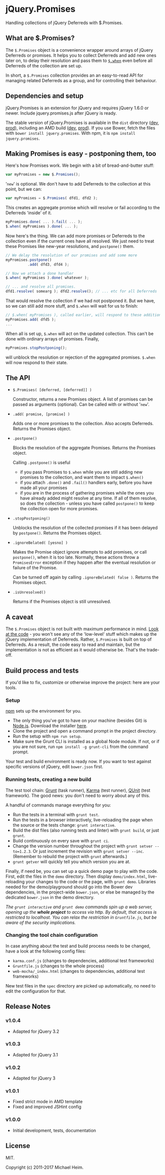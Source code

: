 # jQuery.Promises

Handling collections of jQuery Deferreds with $.Promises.

## What are $.Promises?

The `$.Promises` object is a convenience wrapper around arrays of jQuery Deferreds or promises. It helps you to collect Deferreds and add new ones later on, to delay their resolution and pass them to [`$.when`][jquery-when] even before all Deferreds of the collection are set up.

In short, a `$.Promises` collection provides an an easy-to-read API for managing related Deferreds as a group, and for controlling their behaviour.

## Dependencies and setup

jQuery.Promises is an extension for jQuery and requires jQuery 1.6.0 or newer. Include jquery.promises.js after jQuery is ready.

The stable version of jQuery.Promises is available in the `dist` directory ([dev][dist-dev], [prod][dist-prod]), including an AMD build ([dev][dist-amd-dev], [prod][dist-amd-prod]). If you use Bower, fetch the files with `bower install jquery.promises`. With npm, it is `npm install jquery.promises`.

## Making Promises is easy - postponing them, too

Here's how Promises work. We begin with a bit of bread-and-butter stuff:

```javascript
var myPromises = new $.Promises();
```

'`new`' is optional. We don't have to add Deferreds to the collection at this point, but we can:

```javascript
var myPromises = $.Promises( dfd1, dfd2 );
```

This creates an aggregate promise which will resolve or fail according to the Deferreds 'inside' of it.

```javascript
myPromises.done( ... ).fail( ... );
$.when( myPromises ).done( ... );
```

Now here's the thing. We can add more promises or Deferreds to the collection even if the current ones have all resolved. We just need to treat these Promises like new-year resolutions, and `postpone()` them.

```javascript
// We delay the resolution of our promises and add some more
myPromises.postpone()
          .add( dfd3, dfd4 );

// Now we attach a done handler
$.when( myPromises ).done( whatever );

// ... and resolve all promises.
dfd1.resolve( somearg ); dfd2.resolve(); // ... etc for all Deferreds
```

That would resolve the collection if we had not postponed it. But we have, so we can still add more stuff, and `$.when` will wait for us to finish:

```javascript
// $.when( myPromises ), called earlier, will respond to these additions
myPromises.add( dfd5 );
...
```

When all is set up, `$.when` will act on the updated collection. This can't be done with ordinary arrays of promises. Finally,

```javascript
myPromises.stopPostponing();
```

will unblock the resolution or rejection of the aggregated promises. `$.when` will now respond to their state.

## The API

- `$.Promises( [deferred, [deferred]] )`

  Constructor, returns a new Promises object. A list of promises can be passed as arguments (optional). Can be called with or without '`new`'.

- `.add( promise, [promise] )`

  Adds one or more promises to the collection. Also accepts Deferreds. Returns the Promises object.

- `.postpone()`

  Blocks the resolution of the aggregate Promises. Returns the Promises object.

  Calling `.postpone()` is useful

    + if you pass Promises to `$.when` while you are still adding new promises to the collection, and want them to impact `$.when()`
    + if you attach `.done()` and `.fail()` handlers early, before you have made all your promises
    + if you are in the process of gathering promises while the ones you have already added might resolve at any time. If all of them resolve, so does the collection - unless you have called `postpone()` to keep the collection open for more promises.

- `.stopPostponing()`

  Unblocks the resolution of the collected promises if it has been delayed by `postpone()`. Returns the Promises object.

- `.ignoreBelated( [yesno] )`

  Makes the Promise object ignore attempts to add promises, or call `postpone()`, when it is too late. Normally, these actions throw a `PromisesError` exception if they happen after the eventual resolution or failure of the Promise.

  Can be turned off again by calling `.ignoreBelated( false )`. Returns the Promises object.
- `.isUnresolved()`

  Returns if the Promises object is still unresolved.

## A caveat

The `$.Promises` object is not built with maximum performance in mind. [Look at the code][src] - you won't see any of the 'low-level' stuff which makes up the jQuery implementation of Deferreds. Rather, `$.Promises` is built on top of Deferreds. As a result, the code easy to read and maintain, but the implementation is not as efficient as it would otherwise be. That's the trade-off.

## Build process and tests

If you'd like to fix, customize or otherwise improve the project: here are your tools.

### Setup

[npm][] sets up the environment for you.

- The only thing you've got to have on your machine (besides Git) is [Node.js]. Download the installer [here][Node.js].
- Clone the project and open a command prompt in the project directory.
- Run the setup with `npm run setup`.
- Make sure the Grunt CLI is installed as a global Node module. If not, or if you are not sure, run `npm install -g grunt-cli` from the command prompt.

Your test and build environment is ready now. If you want to test against specific versions of jQuery, edit `bower.json` first.

### Running tests, creating a new build

The test tool chain: [Grunt][] (task runner), [Karma][] (test runner), [QUnit][] (test framework). The good news: you don't need to worry about any of this.

A handful of commands manage everything for you:

- Run the tests in a terminal with `grunt test`.
- Run the tests in a browser interactively, live-reloading the page when the source or the tests change: `grunt interactive`.
- Build the dist files (also running tests and linter) with `grunt build`, or just `grunt`.
- Build continuously on every save with `grunt ci`.
- Change the version number throughout the project with `grunt setver --to=1.2.3`. Or just increment the revision with `grunt setver --inc`. (Remember to rebuild the project with `grunt` afterwards.)
- `grunt getver` will quickly tell you which version you are at.

Finally, if need be, you can set up a quick demo page to play with the code. First, edit the files in the `demo` directory. Then display `demo/index.html`, live-reloading your changes to the code or the page, with `grunt demo`. Libraries needed for the demo/playground should go into the Bower dev dependencies, in the project-wide `bower.json`, or else be managed by the dedicated `bower.json` in the demo directory.

_The `grunt interactive` and `grunt demo` commands spin up a web server, opening up the **whole project** to access via http. By default, that access is restricted to localhost. You can relax the restriction in `Gruntfile.js`, but be aware of the security implications._

### Changing the tool chain configuration

In case anything about the test and build process needs to be changed, have a look at the following config files:

- `karma.conf.js` (changes to dependencies, additional test frameworks)
- `Gruntfile.js`  (changes to the whole process)
- `web-mocha/_index.html` (changes to dependencies, additional test frameworks)

New test files in the `spec` directory are picked up automatically, no need to edit the configuration for that.

## Release Notes

### v1.0.4

- Adapted for jQuery 3.2

### v1.0.3

- Adapted for jQuery 3.1

### v1.0.2

- Adapted for jQuery 3

### v1.0.1

- Fixed strict mode in AMD template
- Fixed and improved JSHint config

### v1.0.0

- Initial development, tests, documentation

## License

MIT.

Copyright (c) 2011-2017 Michael Heim.

[src]: https://github.com/hashchange/jquery.promises/blob/master/src/jquery.promises.js "Source of jquery.promises.js"

[dist-dev]: https://raw.github.com/hashchange/jquery.promises/master/dist/jquery.promises.js "jquery.promises.js"
[dist-prod]: https://raw.github.com/hashchange/jquery.promises/master/dist/jquery.promises.min.js "jquery.promises.min.js"
[dist-amd-dev]: https://raw.github.com/hashchange/jquery.promises/master/dist/amd/jquery.promises.js "jquery.promises.js, AMD build"
[dist-amd-prod]: https://raw.github.com/hashchange/jquery.promises/master/dist/amd/jquery.promises.min.js "jquery.promises.min.js, AMD build"

[Node.js]: http://nodejs.org/ "Node.js"
[Bower]: http://bower.io/ "Bower: a package manager for the web"
[npm]: https://npmjs.org/ "npm: Node Packaged Modules"
[Grunt]: http://gruntjs.com/ "Grunt: The JavaScript Task Runner"
[Karma]: http://karma-runner.github.io/ "Karma - Spectacular Test Runner for Javascript"
[QUnit]: http://qunitjs.com/ "QUnit: A JavaScript Unit Testing framework"
[JSHint]: http://www.jshint.com/ "JSHint, a JavaScript Code Quality Tool"

[jquery-when]: http://api.jquery.com/jQuery.when/ "jQuery API documentation: jQuery.when()"